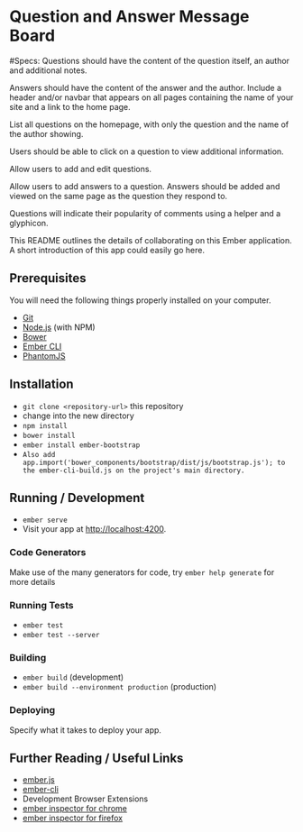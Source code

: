 # Question and Answer Message Board

#Specs:
Questions should have the content of the question itself, an author and additional notes.

Answers should have the content of the answer and the author.
Include a header and/or navbar that appears on all pages containing the name of your site and a link to the home page.

List all questions on the homepage, with only the question and the name of the author showing.

Users should be able to click on a question to view additional information.

Allow users to add and edit questions.

Allow users to add answers to a question. Answers should be added and viewed on the same page as the question they respond to.

Questions will indicate their popularity of comments using a helper and a glyphicon.




This README outlines the details of collaborating on this Ember application.
A short introduction of this app could easily go here.

## Prerequisites

You will need the following things properly installed on your computer.

* [Git](http://git-scm.com/)
* [Node.js](http://nodejs.org/) (with NPM)
* [Bower](http://bower.io/)
* [Ember CLI](http://ember-cli.com/)
* [PhantomJS](http://phantomjs.org/)

## Installation

* `git clone <repository-url>` this repository
* change into the new directory
* `npm install`
* `bower install`
* `ember install ember-bootstrap`
* `Also add  app.import('bower_components/bootstrap/dist/js/bootstrap.js'); to the ember-cli-build.js on the project's main directory.`

## Running / Development

* `ember serve`
* Visit your app at [http://localhost:4200](http://localhost:4200).

### Code Generators

Make use of the many generators for code, try `ember help generate` for more details

### Running Tests

* `ember test`
* `ember test --server`

### Building

* `ember build` (development)
* `ember build --environment production` (production)

### Deploying

Specify what it takes to deploy your app.

## Further Reading / Useful Links

* [ember.js](http://emberjs.com/)
* [ember-cli](http://ember-cli.com/)
* Development Browser Extensions
 * [ember inspector for chrome](https://chrome.google.com/webstore/detail/ember-inspector/bmdblncegkenkacieihfhpjfppoconhi)
 * [ember inspector for firefox](https://addons.mozilla.org/en-US/firefox/addon/ember-inspector/)
